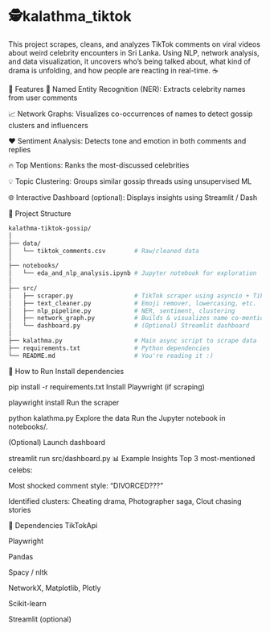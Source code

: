 # 🕵️kalathma_tiktok

This project scrapes, cleans, and analyzes TikTok comments on viral videos about weird celebrity encounters in Sri Lanka. Using NLP, network analysis, and data visualization, it uncovers who’s being talked about, what kind of drama is unfolding, and how people are reacting in real-time. ☕️

🚀 Features
🧠 Named Entity Recognition (NER): Extracts celebrity names from user comments

📈 Network Graphs: Visualizes co-occurrences of names to detect gossip clusters and influencers

❤️ Sentiment Analysis: Detects tone and emotion in both comments and replies

🔥 Top Mentions: Ranks the most-discussed celebrities

💡 Topic Clustering: Groups similar gossip threads using unsupervised ML

🌐 Interactive Dashboard (optional): Displays insights using Streamlit / Dash

📂 Project Structure
```bash
kalathma-tiktok-gossip/
│
├── data/
│   └── tiktok_comments.csv        # Raw/cleaned data
│
├── notebooks/
│   └── eda_and_nlp_analysis.ipynb # Jupyter notebook for exploration
│
├── src/
│   ├── scraper.py                 # TikTok scraper using asyncio + TikTokApi
│   ├── text_cleaner.py            # Emoji remover, lowercasing, etc.
│   ├── nlp_pipeline.py            # NER, sentiment, clustering
│   ├── network_graph.py           # Builds & visualizes name co-mention graphs
│   └── dashboard.py               # (Optional) Streamlit dashboard
│
├── kalathma.py                    # Main async script to scrape data
├── requirements.txt               # Python dependencies
└── README.md                      # You're reading it :)
```
🧪 How to Run
Install dependencies


pip install -r requirements.txt
Install Playwright (if scraping)


playwright install
Run the scraper

python kalathma.py
Explore the data Run the Jupyter notebook in notebooks/.

(Optional) Launch dashboard

streamlit run src/dashboard.py
📊 Example Insights
Top 3 most-mentioned celebs: 

Most shocked comment style: “DIVORCED???”

Identified clusters: Cheating drama, Photographer saga, Clout chasing stories

📌 Dependencies
TikTokApi

Playwright

Pandas

Spacy / nltk

NetworkX, Matplotlib, Plotly

Scikit-learn

Streamlit (optional)